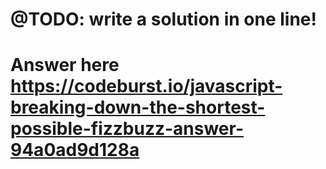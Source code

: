 # @TODO: write a solution in one line!
# Answer here https://codeburst.io/javascript-breaking-down-the-shortest-possible-fizzbuzz-answer-94a0ad9d128a
